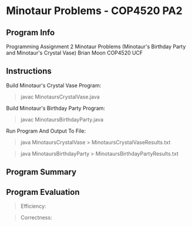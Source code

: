 # Minotaur Problems - COP4520 PA2

## Program Info

Programming Assignment 2
Minotaur Problems (Minotaur's Birthday Party and Minotaur's Crystal Vase)
Brian Moon
COP4520
UCF

## Instructions

Build Minotaur's Crystal Vase Program:

> javac MinotaursCrystalVase.java

Build Minotaur's Birthday Party Program:

> javac MinotaursBirthdayParty.java

Run Program And Output To File:

> java MinotaursCrystalVase > MinotaursCrystalVaseResults.txt

> java MinotaursBirthdayParty > MinotaursBirthdayPartyResults.txt

## Program Summary

## Program Evaluation

> Efficiency:

> Correctness:
